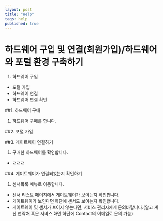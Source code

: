 ```yaml
---
layout: post
title: "Help"
tags: help
published: true
---
```



# 하드웨어 구입 및 연결(회원가입)/하드웨어와 포털 환경 구축하기
1. 하드웨어 구입
* 포털 가입
* 하드웨어 연결
* 하드웨어 연결 확인




##1. 하드웨어 구매
  1. 하드웨어 구매를 합니다.

##2. 포털 가입

##3. 게이트웨이 연결하기
  1. 구매한 하드웨어를 확인합니다.
  * ㄹㄹㄹ

##4. 게이트웨이가 연결되었는지 확인하기
  1. 센서목록 메뉴로 이동합니다.
  * 센서 리스트 페이지에서 게이트웨이가 보이는지 확인합니다.
  * 게이트웨이가 보인다면 하단에 센서도 보이는지 확인합니다.
  * 게이트웨이 및 센서가 보이지 않는다면, 서비스 관리자에게 문의바랍니다.(알고 계신 연락처 혹은 서비스 화면 하단에 Contact의 이메일로 문의 가능)
